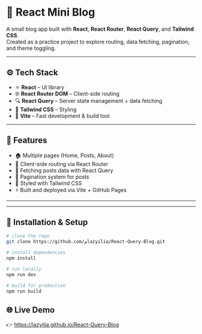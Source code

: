 # 📝 React Mini Blog

A small blog app built with **React**, **React Router**, **React Query**, and **Tailwind CSS**.  
Created as a practice project to explore routing, data fetching, pagination, and theme toggling.

---

## ⚙️ Tech Stack

- ⚛️ **React** – UI library  
- 🌐 **React Router DOM** – Client-side routing  
- 🔍 **React Query** – Server state management + data fetching  
- 💨 **Tailwind CSS** – Styling   
- 🧠 **Vite** – Fast development & build tool  

---

## 🚀 Features

- 🏠 Multiple pages (Home, Posts, About)  
- 🔁 Client-side routing via React Router  
- 📡 Fetching posts data with React Query  
- 📄 Pagination system for posts    
- 🎨 Styled with Tailwind CSS  
- ⚡ Built and deployed via Vite + GitHub Pages  

---


---

## 🧩 Installation & Setup

```bash
# clone the repo
git clone https://github.com/مlazyilia/React-Query-Blog.git

# install dependencies
npm install

# run locally
npm run dev

# build for production
npm run build
```

## 🌐 Live Demo

👉 https://lazyilia.github.io/React-Query-Blog

